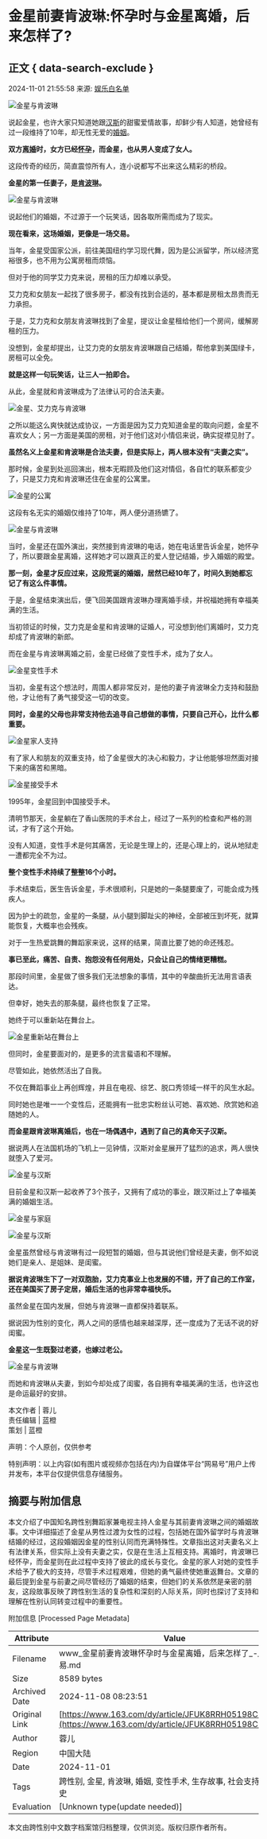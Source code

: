 # 金星前妻肯波琳:怀孕时与金星离婚，后来怎样了?

## 正文 { data-search-exclude }


2024-11-01 21:55:58 来源: [娱乐白名单](https://www.163.com/dy/media/T1452495060001.html)

![金星与肯波琳](https://nimg.ws.126.net/?url=http%3A%2F%2Fdingyue.ws.126.net%2F2024%2F1101%2F8d38baafj00sm9yhj0004d000p0003bm.jpg&thumbnail=660x2147483647&quality=80&type=jpg)

说起金星，也许大家只知道她跟[汉斯](https://ent.163.com/keywords/6/4/6c4965af/1.html)的甜蜜爱情故事，却鲜少有人知道，她曾经有过一段维持了10年，却无性无爱的[婚姻](https://ent.163.com/keywords/5/5/5a5a59fb/1.html)。

**双方[离婚](https://ent.163.com/keywords/7/b/79bb5a5a/1.html)时，女方已经[怀孕](https://ent.163.com/keywords/6/0/60005b55/1.html)，而金星，也从男人变成了女人。**

这段传奇的经历，简直震惊所有人，连小说都写不出来这么精彩的桥段。

**金星的第一任妻子，是[肯波琳](https://ent.163.com/keywords/8/a/80af6ce27433/1.html)。**

![金星与肯波琳](https://nimg.ws.126.net/?url=http%3A%2F%2Fdingyue.ws.126.net%2F2024%2F1101%2F030eb886j00sm9yhj0019d000qo00j4m.jpg&thumbnail=660x2147483647&quality=80&type=jpg)

说起他们的婚姻，不过源于一个玩笑话，因各取所需而成为了现实。

**现在看来，这场婚姻，更像是一场交易。**

当年，金星受国家公派，前往美国纽约学习现代舞，因为是公派留学，所以经济宽裕很多，也不用为公寓房租而烦恼。

但对于他的同学艾力克来说，房租的压力却难以承受。

艾力克和女朋友一起找了很多房子，都没有找到合适的，基本都是房租太昂贵而无力承担。

于是，艾力克和女朋友肯波琳找到了金星，提议让金星租给他们一个房间，缓解房租的压力。

没想到，金星却提出，让艾力克的女朋友肯波琳跟自己结婚，帮他拿到美国绿卡，房租可以全免。

**就是这样一句玩笑话，让三人一拍即合。**

从此，金星就和肯波琳成为了法律认可的合法夫妻。

![金星、艾力克与肯波琳](https://nimg.ws.126.net/?url=http%3A%2F%2Fdingyue.ws.126.net%2F2024%2F1101%2Ffdb2e28aj00sm9yhj000od000gy00bjm.jpg&thumbnail=660x2147483647&quality=80&type=jpg)

之所以能这么爽快就达成协议，一方面是因为艾力克知道金星的取向问题，金星不喜欢女人；另一方面是美国的房租，对于他们这对小情侣来说，确实捉襟见肘了。

**虽然名义上金星和肯波琳是合法夫妻，但是实际上，两人根本没有“夫妻之实”。**

那时候，金星到处巡回演出，根本无暇顾及他们这对情侣，各自忙的联系都变少了，只是艾力克和肯波琳还住在金星的公寓里。

![金星的公寓](https://nimg.ws.126.net/?url=http%3A%2F%2Fdingyue.ws.126.net%2F2024%2F1101%2Fada8547fj00sm9yhj000nd000ci00dkm.jpg&thumbnail=660x2147483647&quality=80&type=jpg)

这段有名无实的婚姻仅维持了10年，两人便分道扬镳了。

![金星与肯波琳](https://nimg.ws.126.net/?url=http%3A%2F%2Fdingyue.ws.126.net%2F2024%2F1101%2Fe67bbac8j00sm9yhj0005d000p0003bm.jpg&thumbnail=660x2147483647&quality=80&type=jpg)

当时，金星还在国外演出，突然接到肯波琳的电话，她在电话里告诉金星，她怀孕了，所以要跟金星离婚，这样她才可以跟真正的爱人登记结婚，步入婚姻的殿堂。

**那一刻，金星才反应过来，这段荒诞的婚姻，居然已经10年了，时间久到她都忘记了有这么件事情。**

于是，金星结束演出后，便飞回美国跟肯波琳办理离婚手续，并祝福她拥有幸福美满的生活。

当初领证的时候，艾力克是金星和肯波琳的证婚人，可没想到他们离婚时，艾力克却成了肯波琳的新郎。

而在金星与肯波琳离婚之前，金星已经做了变性手术，成为了女人。

![金星变性手术](https://nimg.ws.126.net/?url=http%3A%2F%2Fdingyue.ws.126.net%2F2024%2F1101%2F887b7b66j00sm9yhj002qd000u00140m.jpg&thumbnail=660x2147483647&quality=80&type=jpg)

当初，金星有这个想法时，周围人都非常反对，是他的妻子肯波琳全力支持和鼓励他，才让他有了勇气接受这一切的改变。

**同时，金星的父母也非常支持他去追寻自己想做的事情，只要自己开心，比什么都重要。**

![金星家人支持](https://nimg.ws.126.net/?url=http%3A%2F%2Fdingyue.ws.126.net%2F2024%2F1101%2Fac6b5104j00sm9yhj000cd000b1007om.jpg&thumbnail=660x2147483647&quality=80&type=jpg)

有了家人和朋友的双重支持，给了金星很大的决心和毅力，才让他能够坦然面对接下来的痛苦和黑暗。

![金星接受手术](https://nimg.ws.126.net/?url=http%3A%2F%2Fdingyue.ws.126.net%2F2024%2F1101%2Fd64e324fj00sm9yhj0005d000p0003bm.jpg&thumbnail=660x2147483647&quality=80&type=jpg)

1995年，金星回到中国接受手术。

清明节那天，金星躺在了香山医院的手术台上，经过了一系列的检查和严格的测试，才有了这个开始。

没有人知道，变性手术是何其痛苦，无论是生理上的，还是心理上的，说从地狱走一遭都完全不为过。

**整个变性手术持续了整整16个小时。**

手术结束后，医生告诉金星，手术很顺利，只是她的一条腿要废了，可能会成为残疾人。

因为护士的疏忽，金星的一条腿，从小腿到脚趾尖的神经，全部被压到坏死，就算能恢复，大概率也会残疾。

对于一生热爱跳舞的舞蹈家来说，这样的结果，简直比要了她的命还残忍。

**事已至此，痛苦、自责、抱怨没有任何用处，只会让自己的情绪更糟糕。**

那段时间里，金星做了很多我们无法想象的事情，其中的辛酸曲折无法用言语表达。

但幸好，她失去的那条腿，最终也恢复了正常。

她终于可以重新站在舞台上。

![金星重新站在舞台上](https://nimg.ws.126.net/?url=http%3A%2F%2Fdingyue.ws.126.net%2F2024%2F1101%2F58cbb9ddj00sm9yhj000td000hs00ofm.jpg&thumbnail=660x2147483647&quality=80&type=jpg)

但同时，金星要面对的，是更多的流言蜚语和不理解。

尽管如此，她依然活出了自我。

不仅在舞蹈事业上再创辉煌，并且在电视、综艺、脱口秀领域一样干的风生水起。

同时她也是唯一一个变性后，还能拥有一批忠实粉丝认可她、喜欢她、欣赏她和追随她的人。

**而金星跟肯波琳离婚后，也在一场偶遇中，遇到了自己的真命天子汉斯。**

据说两人在法国机场的飞机上一见钟情，汉斯对金星展开了猛烈的追求，两人很快就堕入了爱河。

![金星与汉斯](https://nimg.ws.126.net/?url=http%3A%2F%2Fdingyue.ws.126.net%2F2024%2F1101%2Fa98cc009j00sm9yhj000td000hs00hum.jpg&thumbnail=660x2147483647&quality=80&type=jpg)

目前金星和汉斯一起收养了3个孩子，又拥有了成功的事业，跟汉斯过上了幸福美满的婚姻生活。

![金星与家庭](https://nimg.ws.126.net/?url=http%3A%2F%2Fdingyue.ws.126.net%2F2024%2F1101%2Feef68971j00sm9yhj002gd000u000n9m.jpg&thumbnail=660x2147483647&quality=80&type=jpg)

![金星与汉斯](https://nimg.ws.126.net/?url=http%3A%2F%2Fdingyue.ws.126.net%2F2024%2F1101%2Ffd9d6de1j00sm9yhj0004d000p0003bm.jpg&thumbnail=660x2147483647&quality=80&type=jpg)

金星虽然曾经与肯波琳有过一段短暂的婚姻，但与其说他们曾经是夫妻，倒不如说她们是亲人、是姐妹、是闺蜜。

**据说肯波琳生下了一对双胞胎，艾力克事业上也发展的不错，开了自己的工作室，还在美国买了房子定居，婚后生活的也非常幸福快乐。**

虽然金星在国内发展，但她与肯波琳一直都保持着联系。

据说因为性别的变化，两人之间的感情也越来越深厚，还一度成为了无话不说的好闺蜜。

**金星这一生既娶过老婆，也嫁过老公。**

![金星与肯波琳](https://nimg.ws.126.net/?url=http%3A%2F%2Fdingyue.ws.126.net%2F2024%2F1101%2F57c459e9j00sm9yhk000fd000b400b4m.jpg&thumbnail=660x2147483647&quality=80&type=jpg)

而她和肯波琳从夫妻，到如今却处成了闺蜜，各自拥有幸福美满的生活，也许这也是命运最好的安排。

本文作者 | 蓉儿  
责任编辑 | 蓝橙  
策划 | 蓝橙  

声明：个人原创，仅供参考

特别声明：以上内容(如有图片或视频亦包括在内)为自媒体平台“网易号”用户上传并发布，本平台仅提供信息存储服务。

## 摘要与附加信息

<!-- tcd_abstract -->
本文介绍了中国知名跨性别舞蹈家兼电视主持人金星与其前妻肯波琳之间的婚姻故事。文中详细描述了金星从男性过渡为女性的过程，包括她在国外留学时与肯波琳结婚的经过，这段婚姻因金星的性别认同而充满特殊性。文章指出这对夫妻名义上有法律关系，但实际上没有夫妻之实，仅是在生活上互相支持。离婚时，肯波琳已经怀孕，而金星则在此过程中支持了彼此的成长与变化。金星的家人对她的变性手术给予了极大的支持，尽管手术过程艰难，但她的勇气最终使她重返舞台。文章的最后提到金星与前妻之间尽管经历了婚姻的结束，但她们的关系依然是亲密的朋友，这段故事反映了跨性别生活的复杂性和深刻的人际关系，同时也探讨了支持和理解在性别认同转变过程中的重要性。
<!-- tcd_abstract_end -->

附加信息 [Processed Page Metadata]

| Attribute       | Value                                  |
|-----------------|----------------------------------------|
| Filename        | www_金星前妻肯波琳怀孕时与金星离婚，后来怎样了_-_网易.md                             |
| Size            | 8589 bytes                           |
| Archived Date   | 2024-11-08 08:23:51                             |
| Original Link   | [https://www.163.com/dy/article/JFUK8RRH05198CHE.html](https://www.163.com/dy/article/JFUK8RRH05198CHE.html)                       |
| Author          | 蓉儿                               |
| Region          | 中国大陆                               |
| Date            | 2024-11-01                                 |
| Tags            | 跨性别, 金星, 肯波琳, 婚姻, 变性手术, 生存故事, 社会支持, 情感历史                                 |
| Evaluation            | [Unknown type(update needed)]                                 |
<!-- tcd_table_end -->

本文由跨性别中文数字档案馆归档整理，仅供浏览。版权归原作者所有。
